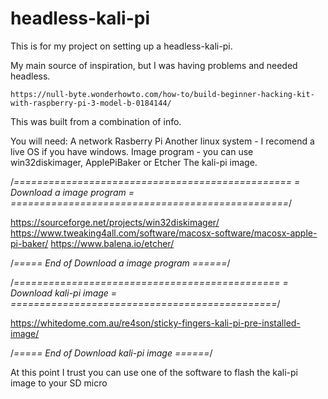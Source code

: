 # headless-kali-pi
This is for my project on setting up a headless-kali-pi.

My main source of inspiration, but I was having problems and needed headless.

`https://null-byte.wonderhowto.com/how-to/build-beginner-hacking-kit-with-raspberry-pi-3-model-b-0184144/`

This was built from a combination of info.

You will need:
A network
Rasberry Pi
Another linux system - I recomend a live OS if you have windows.
Image program - you can use win32diskimager, ApplePiBaker or Etcher 
The kali-pi image.

/*================================================
=            Download a image program            =
================================================*/

https://sourceforge.net/projects/win32diskimager/
https://www.tweaking4all.com/software/macosx-software/macosx-apple-pi-baker/
https://www.balena.io/etcher/

/*=====  End of Download a image program  ======*/

/*==============================================
=            Download kali-pi image            =
==============================================*/

https://whitedome.com.au/re4son/sticky-fingers-kali-pi-pre-installed-image/

/*=====  End of Download kali-pi image  ======*/

At this point I trust you can use one of the software to flash the kali-pi image to your SD micro
